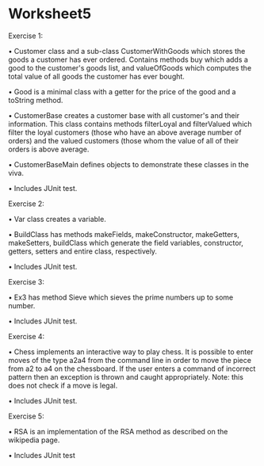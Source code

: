 # Worksheet5


Exercise 1: 

• Customer class and a sub-class CustomerWithGoods which stores the goods a customer has ever ordered. Contains methods buy which adds a good to the customer's goods list, and valueOfGoods which computes the total value of all goods the customer has ever bought.

• Good is a minimal class with a getter for the price of the good and a toString method.

• CustomerBase creates a customer base with all customer's and their information. This class contains methods filterLoyal and filterValued which filter the loyal customers (those who have an above average number of orders) and the valued customers (those whom the value of all of their orders is above average. 

• CustomerBaseMain defines objects to demonstrate these classes in the viva. 

• Includes JUnit test.


Exercise 2:

• Var class creates a variable.

• BuildClass has methods makeFields, makeConstructor, makeGetters, makeSetters, buildClass which generate the field variables, constructor, getters, setters and entire class, respectively.

• Includes JUnit test.



Exercise 3:

• Ex3 has method Sieve which sieves the prime numbers up to some number.

• Includes JUnit test.


Exercise 4: 

• Chess implements an interactive way to play chess. It is possible to enter moves of the type a2a4 from the command line in order to move the piece from a2 to a4 on the chessboard. If the user enters a command of incorrect pattern then an exception is thrown and caught appropriately. Note: this does not check if a move is legal.

• Includes JUnit test.


Exercise 5:

• RSA is an implementation of the RSA method as described on the wikipedia page.

•  Includes JUnit test

